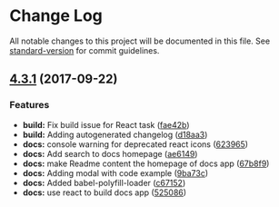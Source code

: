 # Change Log

All notable changes to this project will be documented in this file. See [standard-version](https://github.com/conventional-changelog/standard-version) for commit guidelines.

<a name="4.3.1"></a>
## [4.3.1](https://github.com/instructure/instructure-icons/compare/v4.3.0...v4.3.1) (2017-09-22)


### Features

* **build:** Fix build issue for React task ([fae42b](https://github.com/instructure/instructure-icons/commit/fae42b))
* **build:** Adding autogenerated changelog ([d18aa3](https://github.com/instructure/instructure-icons/commit/d18aa3))
* **docs:** console warning for deprecated react icons ([623965](https://github.com/instructure/instructure-icons/commit/623965))
* **docs:** Add search to docs homepage ([ae6149](https://github.com/instructure/instructure-icons/commit/ae6149))
* **docs:** make Readme content the homepage of docs app ([67b8f9](https://github.com/instructure/instructure-icons/commit/67b8f9))
* **docs:** Adding modal with code example ([9ba73c](https://github.com/instructure/instructure-icons/commit/9ba73c))
* **docs:** Added babel-polyfill-loader ([c67152](https://github.com/instructure/instructure-icons/commit/c67152))
* **docs:** use react to build docs app ([525086](https://github.com/instructure/instructure-icons/commit/525086))
